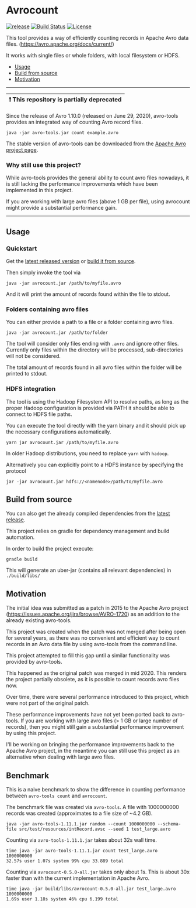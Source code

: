 Avrocount
========================
[![release](https://badge.fury.io/gh/jwoschitz%2Favrocount.svg)](https://github.com/jwoschitz/avrocount/releases/latest)
[![Build Status](https://travis-ci.org/jwoschitz/avrocount.svg?branch=master)](https://travis-ci.org/jwoschitz/avrocount)
[![License](https://img.shields.io/badge/license-Apache--2.0-blue.svg)](http://www.apache.org/licenses/LICENSE-2.0)

This tool provides a way of efficiently counting records in Apache Avro data files. (https://avro.apache.org/docs/current/)

It works with single files or whole folders, with local filesystem or HDFS.

- [Usage](#usage)
- [Build from source](#build-from-source)
- [Motivation](#motivation)

--------------


| :exclamation:  This repository is partially deprecated   |
|-----------------------------------------|

Since the release of Avro 1.10.0 (released on June 29, 2020), avro-tools provides an integrated way of counting Avro record files.

```
java -jar avro-tools.jar count example.avro
```

The stable version of avro-tools can be downloaded from the [Apache Avro project page](https://avro.apache.org/project/download/).

### Why still use this project?

While avro-tools provides the general ability to count avro files nowadays, it is still lacking the performance improvements which have been implemented in this project.

If you are working with large avro files (above 1 GB per file), using avrocount might provide a substantial performance gain.

--------------


## Usage

### Quickstart

Get the [latest released version](https://github.com/jwoschitz/avrocount/releases/latest) or [build it from source](#build-from-source).

Then simply invoke the tool via

```
java -jar avrocount.jar /path/to/myfile.avro
```

And it will print the amount of records found within the file to stdout.

### Folders containing avro files

You can either provide a path to a file or a folder containing avro files.

```
java -jar avrocount.jar /path/to/folder
```

The tool will consider only files ending with `.avro` and ignore other files. Currently only files within the directory will be processed, sub-directories will not be considered.

The total amount of records found in all avro files within the folder will be printed to stdout.

### HDFS integration

The tool is using the Hadoop Filesystem API to resolve paths, as long as the proper Hadoop configuration is provided via PATH it should be able to connect to HDFS file paths.

You can execute the tool directly with the yarn binary and it should pick up the necessary configurations automatically.

```
yarn jar avrocount.jar /path/to/myfile.avro
```

In older Hadoop distributions, you need to replace `yarn` with `hadoop`.

Alternatively you can explicitly point to a HDFS instance by specifying the protocol

```
jar -jar avrocount.jar hdfs://<namenode>/path/to/myfile.avro
```


## Build from source

You can also get the already compiled dependencies from the
[latest release](https://github.com/jwoschitz/avrocount/releases/latest).

This project relies on gradle for dependency management and build automation.

In order to build the project execute:


```
gradle build
```

This will generate an uber-jar (contains all relevant dependencies) in `./build/libs/`

## Motivation

The initial idea was submitted as a patch in 2015 to the Apache Avro project (https://issues.apache.org/jira/browse/AVRO-1720) as an addition to the already existing avro-tools.

This project was created when the patch was not merged after being open for several years, as there was no convenient and efficient way to count records in an Avro data file by using avro-tools from the command line.

This project attempted to fill this gap until a similar functionality was provided by avro-tools.

This happened as the original patch was merged in mid 2020. This renders the project partially obsolete, as it is possible to count records avro files now.

Over time, there were several performance introduced to this project, which were not part of the original patch.

These performance improvements have not yet been ported back to avro-tools. If you are working with large avro files (> 1 GB or large number of records), then you might still gain a substantial performance improvement by using this project.

I'll be working on bringing the performance improvements back to the Apache Avro project, in the meantime you can still use this project as an alternative when dealing with large avro files.

## Benchmark

This is a naive benchmark to show the difference in counting performance between `avro-tools count` and `avrocount`.

The benchmark file was created via `avro-tools`. A file with 1000000000 records was created (approximates to a file size of ~4.2 GB).

```
java -jar avro-tools-1.11.1.jar random --count 1000000000 --schema-file src/test/resources/intRecord.avsc --seed 1 test_large.avro
```

Counting via `avro-tools-1.11.1.jar` takes about 32s wall time.
```
time java -jar avro-tools-1.11.1.jar count test_large.avro
1000000000
32.57s user 1.07s system 99% cpu 33.889 total
```

Counting via `avrocount-0.5.0-all.jar` takes only about 1s. This is about 30x faster than with the current implementation in Apache Avro.
```
time java -jar build/libs/avrocount-0.5.0-all.jar test_large.avro
1000000000
1.69s user 1.18s system 46% cpu 6.199 total
```